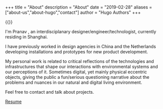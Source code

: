 +++
title = "About"
description = "About"
date = "2019-02-28"
aliases = ["about-us","about-hugo","contact"]
author = "Hugo Authors"
+++

{{<bundle-image name="about.png" >}}

I'm Pranav , an interdisciplanary designer/engineer/technologist, currently residing in Shanghai. 

I have previously worked in design agencies in China and the Netherlands developing installations and prototypes for new product development. 

My personal work is related to critical reflections of the technologies and infrastructures that shape our interactions with environmental systems and our perceptions of it. Sometimes digital, yet mainly physical eccentric objects, giving the public a fun/serious questioning narrative about the problems and nuances in our natural and digital living environment.

Feel free to contact and talk about projects.

[Resume](https://drive.google.com/file/d/1Z52Qb7CzMwqFwLZoZz4hitn65_bkNRHg/view?usp=sharing)





